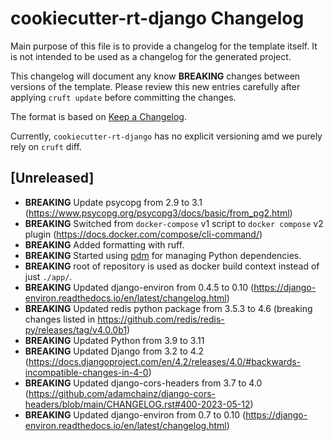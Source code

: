# cookiecutter-rt-django Changelog

Main purpose of this file is to provide a changelog for the template itself.
It is not intended to be used as a changelog for the generated project.

This changelog will document any know **BREAKING** changes between versions of the template.
Please review this new entries carefully after applying `cruft update` before committing the changes.

The format is based on [Keep a Changelog](https://keepachangelog.com/en/1.0.0/).

Currently, `cookiecutter-rt-django` has no explicit versioning amd we purely rely on `cruft` diff.

## [Unreleased]

* **BREAKING** Update psycopg from 2.9 to 3.1 (https://www.psycopg.org/psycopg3/docs/basic/from_pg2.html)
* **BREAKING** Switched from `docker-compose` v1 script to `docker compose` v2 plugin (https://docs.docker.com/compose/cli-command/)
* **BREAKING** Added formatting with ruff.
* **BREAKING** Started using [pdm](https://github.com/pdm-project/pdm) for managing Python dependencies.
* **BREAKING** root of repository is used as docker build context instead of just `./app/`.
* **BREAKING** Updated django-environ from 0.4.5 to 0.10 (https://django-environ.readthedocs.io/en/latest/changelog.html)
* **BREAKING** Updated redis python package from 3.5.3 to 4.6 (breaking changes listed in https://github.com/redis/redis-py/releases/tag/v4.0.0b1)
* **BREAKING** Updated Python from 3.9 to 3.11
* **BREAKING** Updated Django from 3.2 to 4.2 (https://docs.djangoproject.com/en/4.2/releases/4.0/#backwards-incompatible-changes-in-4-0)
* **BREAKING** Updated django-cors-headers from 3.7 to 4.0 (https://github.com/adamchainz/django-cors-headers/blob/main/CHANGELOG.rst#400-2023-05-12)
* **BREAKING** Updated django-environ from 0.7 to 0.10 (https://django-environ.readthedocs.io/en/latest/changelog.html)